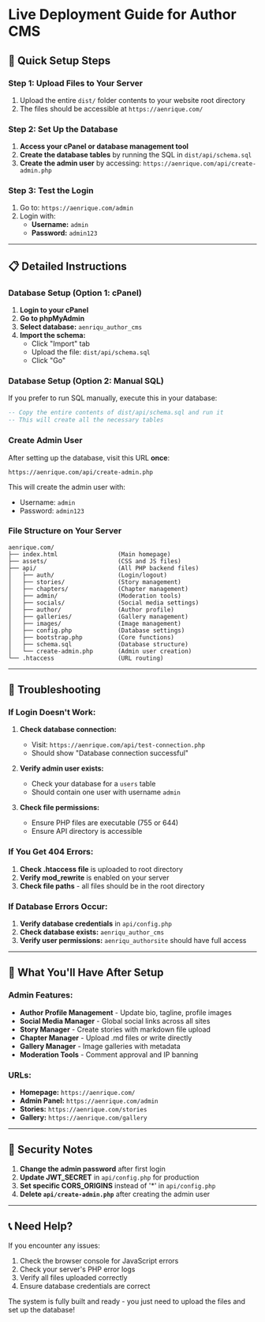 # Live Deployment Guide for Author CMS

## 🚀 Quick Setup Steps

### Step 1: Upload Files to Your Server
1. Upload the entire `dist/` folder contents to your website root directory
2. The files should be accessible at `https://aenrique.com/`

### Step 2: Set Up the Database
1. **Access your cPanel or database management tool**
2. **Create the database tables** by running the SQL in `dist/api/schema.sql`
3. **Create the admin user** by accessing: `https://aenrique.com/api/create-admin.php`

### Step 3: Test the Login
1. Go to: `https://aenrique.com/admin`
2. Login with:
   - **Username:** `admin`
   - **Password:** `admin123`

---

## 📋 Detailed Instructions

### Database Setup (Option 1: cPanel)
1. **Login to your cPanel**
2. **Go to phpMyAdmin**
3. **Select database:** `aenriqu_author_cms`
4. **Import the schema:**
   - Click "Import" tab
   - Upload the file: `dist/api/schema.sql`
   - Click "Go"

### Database Setup (Option 2: Manual SQL)
If you prefer to run SQL manually, execute this in your database:

```sql
-- Copy the entire contents of dist/api/schema.sql and run it
-- This will create all the necessary tables
```

### Create Admin User
After setting up the database, visit this URL **once**:
```
https://aenrique.com/api/create-admin.php
```

This will create the admin user with:
- Username: `admin`
- Password: `admin123`

### File Structure on Your Server
```
aenrique.com/
├── index.html                 (Main homepage)
├── assets/                    (CSS and JS files)
├── api/                       (All PHP backend files)
│   ├── auth/                  (Login/logout)
│   ├── stories/               (Story management)
│   ├── chapters/              (Chapter management)
│   ├── admin/                 (Moderation tools)
│   ├── socials/               (Social media settings)
│   ├── author/                (Author profile)
│   ├── galleries/             (Gallery management)
│   ├── images/                (Image management)
│   ├── config.php             (Database settings)
│   ├── bootstrap.php          (Core functions)
│   ├── schema.sql             (Database structure)
│   └── create-admin.php       (Admin user creation)
└── .htaccess                  (URL routing)
```

---

## 🔧 Troubleshooting

### If Login Doesn't Work:
1. **Check database connection:**
   - Visit: `https://aenrique.com/api/test-connection.php`
   - Should show "Database connection successful"

2. **Verify admin user exists:**
   - Check your database for a `users` table
   - Should contain one user with username `admin`

3. **Check file permissions:**
   - Ensure PHP files are executable (755 or 644)
   - Ensure API directory is accessible

### If You Get 404 Errors:
1. **Check .htaccess file** is uploaded to root directory
2. **Verify mod_rewrite** is enabled on your server
3. **Check file paths** - all files should be in the root directory

### If Database Errors Occur:
1. **Verify database credentials** in `api/config.php`
2. **Check database exists:** `aenriqu_author_cms`
3. **Verify user permissions:** `aenriqu_authorsite` should have full access

---

## 🎯 What You'll Have After Setup

### Admin Features:
- **Author Profile Management** - Update bio, tagline, profile images
- **Social Media Manager** - Global social links across all sites
- **Story Manager** - Create stories with markdown file upload
- **Chapter Manager** - Upload .md files or write directly
- **Gallery Manager** - Image galleries with metadata
- **Moderation Tools** - Comment approval and IP banning

### URLs:
- **Homepage:** `https://aenrique.com/`
- **Admin Panel:** `https://aenrique.com/admin`
- **Stories:** `https://aenrique.com/stories`
- **Gallery:** `https://aenrique.com/gallery`

---

## 🔐 Security Notes

1. **Change the admin password** after first login
2. **Update JWT_SECRET** in `api/config.php` for production
3. **Set specific CORS_ORIGINS** instead of '*' in `api/config.php`
4. **Delete `api/create-admin.php`** after creating the admin user

---

## 📞 Need Help?

If you encounter any issues:
1. Check the browser console for JavaScript errors
2. Check your server's PHP error logs
3. Verify all files uploaded correctly
4. Ensure database credentials are correct

The system is fully built and ready - you just need to upload the files and set up the database!
